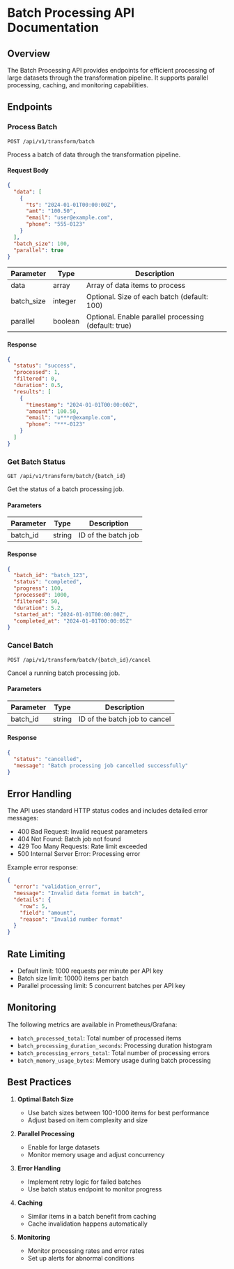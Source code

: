 # Batch Processing API Documentation

## Overview

The Batch Processing API provides endpoints for efficient processing of large datasets through the transformation pipeline. It supports parallel processing, caching, and monitoring capabilities.

## Endpoints

### Process Batch

```http
POST /api/v1/transform/batch
```

Process a batch of data through the transformation pipeline.

#### Request Body

```json
{
  "data": [
    {
      "ts": "2024-01-01T00:00:00Z",
      "amt": "100.50",
      "email": "user@example.com",
      "phone": "555-0123"
    }
  ],
  "batch_size": 100,
  "parallel": true
}
```

| Parameter | Type | Description |
|-----------|------|-------------|
| data | array | Array of data items to process |
| batch_size | integer | Optional. Size of each batch (default: 100) |
| parallel | boolean | Optional. Enable parallel processing (default: true) |

#### Response

```json
{
  "status": "success",
  "processed": 1,
  "filtered": 0,
  "duration": 0.5,
  "results": [
    {
      "timestamp": "2024-01-01T00:00:00Z",
      "amount": 100.50,
      "email": "u***r@example.com",
      "phone": "***-0123"
    }
  ]
}
```

### Get Batch Status

```http
GET /api/v1/transform/batch/{batch_id}
```

Get the status of a batch processing job.

#### Parameters

| Parameter | Type | Description |
|-----------|------|-------------|
| batch_id | string | ID of the batch job |

#### Response

```json
{
  "batch_id": "batch_123",
  "status": "completed",
  "progress": 100,
  "processed": 1000,
  "filtered": 50,
  "duration": 5.2,
  "started_at": "2024-01-01T00:00:00Z",
  "completed_at": "2024-01-01T00:00:05Z"
}
```

### Cancel Batch

```http
POST /api/v1/transform/batch/{batch_id}/cancel
```

Cancel a running batch processing job.

#### Parameters

| Parameter | Type | Description |
|-----------|------|-------------|
| batch_id | string | ID of the batch job to cancel |

#### Response

```json
{
  "status": "cancelled",
  "message": "Batch processing job cancelled successfully"
}
```

## Error Handling

The API uses standard HTTP status codes and includes detailed error messages:

- 400 Bad Request: Invalid request parameters
- 404 Not Found: Batch job not found
- 429 Too Many Requests: Rate limit exceeded
- 500 Internal Server Error: Processing error

Example error response:

```json
{
  "error": "validation_error",
  "message": "Invalid data format in batch",
  "details": {
    "row": 5,
    "field": "amount",
    "reason": "Invalid number format"
  }
}
```

## Rate Limiting

- Default limit: 1000 requests per minute per API key
- Batch size limit: 10000 items per batch
- Parallel processing limit: 5 concurrent batches per API key

## Monitoring

The following metrics are available in Prometheus/Grafana:

- `batch_processed_total`: Total number of processed items
- `batch_processing_duration_seconds`: Processing duration histogram
- `batch_processing_errors_total`: Total number of processing errors
- `batch_memory_usage_bytes`: Memory usage during batch processing

## Best Practices

1. **Optimal Batch Size**
   - Use batch sizes between 100-1000 items for best performance
   - Adjust based on item complexity and size

2. **Parallel Processing**
   - Enable for large datasets
   - Monitor memory usage and adjust concurrency

3. **Error Handling**
   - Implement retry logic for failed batches
   - Use batch status endpoint to monitor progress

4. **Caching**
   - Similar items in a batch benefit from caching
   - Cache invalidation happens automatically

5. **Monitoring**
   - Monitor processing rates and error rates
   - Set up alerts for abnormal conditions 